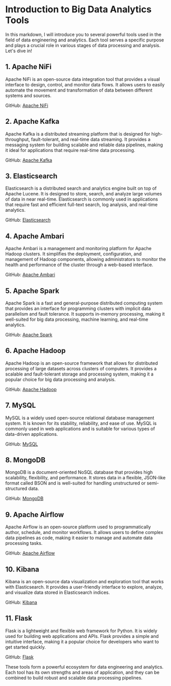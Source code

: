 # Introduction to Big Data Analytics Tools

In this markdown, I will introduce you to several powerful tools used in the field of data engineering and analytics. Each tool serves a specific purpose and plays a crucial role in various stages of data processing and analysis. Let's dive in!

## 1. Apache NiFi
Apache NiFi is an open-source data integration tool that provides a visual interface to design, control, and monitor data flows. It allows users to easily automate the movement and transformation of data between different systems and sources.

GitHub: [Apache NiFi](https://github.com/apache/nifi)

## 2. Apache Kafka
Apache Kafka is a distributed streaming platform that is designed for high-throughput, fault-tolerant, and real-time data streaming. It provides a messaging system for building scalable and reliable data pipelines, making it ideal for applications that require real-time data processing.

GitHub: [Apache Kafka](https://github.com/apache/kafka)

## 3. Elasticsearch
Elasticsearch is a distributed search and analytics engine built on top of Apache Lucene. It is designed to store, search, and analyze large volumes of data in near real-time. Elasticsearch is commonly used in applications that require fast and efficient full-text search, log analysis, and real-time analytics.

GitHub: [Elasticsearch](https://github.com/elastic/elasticsearch)

## 4. Apache Ambari
Apache Ambari is a management and monitoring platform for Apache Hadoop clusters. It simplifies the deployment, configuration, and management of Hadoop components, allowing administrators to monitor the health and performance of the cluster through a web-based interface.

GitHub: [Apache Ambari](https://github.com/apache/ambari)

## 5. Apache Spark
Apache Spark is a fast and general-purpose distributed computing system that provides an interface for programming clusters with implicit data parallelism and fault tolerance. It supports in-memory processing, making it well-suited for big data processing, machine learning, and real-time analytics.

GitHub: [Apache Spark](https://github.com/apache/spark)

## 6. Apache Hadoop
Apache Hadoop is an open-source framework that allows for distributed processing of large datasets across clusters of computers. It provides a scalable and fault-tolerant storage and processing system, making it a popular choice for big data processing and analysis.

GitHub: [Apache Hadoop](https://github.com/apache/hadoop)

## 7. MySQL
MySQL is a widely used open-source relational database management system. It is known for its stability, reliability, and ease of use. MySQL is commonly used in web applications and is suitable for various types of data-driven applications.

GitHub: [MySQL](https://github.com/mysql/mysql-server)

## 8. MongoDB
MongoDB is a document-oriented NoSQL database that provides high scalability, flexibility, and performance. It stores data in a flexible, JSON-like format called BSON and is well-suited for handling unstructured or semi-structured data.

GitHub: [MongoDB](https://github.com/mongodb/mongo)

## 9. Apache Airflow
Apache Airflow is an open-source platform used to programmatically author, schedule, and monitor workflows. It allows users to define complex data pipelines as code, making it easier to manage and automate data processing tasks.

GitHub: [Apache Airflow](https://github.com/apache/airflow)

## 10. Kibana
Kibana is an open-source data visualization and exploration tool that works with Elasticsearch. It provides a user-friendly interface to explore, analyze, and visualize data stored in Elasticsearch indices.

GitHub: [Kibana](https://github.com/elastic/kibana)

## 11. Flask
Flask is a lightweight and flexible web framework for Python. It is widely used for building web applications and APIs. Flask provides a simple and intuitive interface, making it a popular choice for developers who want to get started quickly.

GitHub: [Flask](https://github.com/pallets/flask)

These tools form a powerful ecosystem for data engineering and analytics. Each tool has its own strengths and areas of application, and they can be combined to build robust and scalable data processing pipelines.
